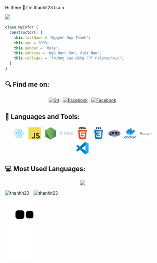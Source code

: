 Hi there 👋 I'm thanhit23 b.a.n
<p align="start">
 <img src="https://komarev.com/ghpvc/?username=thanhit23"><img>
</p>

``` javascript
class MyInfor {
  constructor() {
    this.fullName = 'Nguyễn Duy Thành';
    this.age = 2003;
    this.gender = 'Male';
    this.address = 'Ngũ Hành Sơn, Việt Nam';
    this.colleges = 'Trường Cao Đẳng FPT Polytechnic';
  }
}
```

## 🔍 Find me on:
<p align="center">
 <a href="https://github.com/thanhit23" target="_blank" rel="noopener noreferrer"> <img src="https://camo.githubusercontent.com/7df0b771c958e1037aaf92e60c9491f7d01628c31d70f822aebe153a2daf2c8a/68747470733a2f2f7777772e766563746f726c6f676f2e7a6f6e652f6c6f676f732f6769746875622f6769746875622d74696c652e737667" alt="Git" height="40" style="vertical-align:top; margin:4px;"> </a>
 <a href="https://www.facebook.com/thanhit.23" target="_blank" rel="noopener noreferrer"> <img src="https://upload.wikimedia.org/wikipedia/en/thumb/0/04/Facebook_f_logo_%282021%29.svg/300px-Facebook_f_logo_%282021%29.svg.png" alt="Facebook" height="40" style="vertical-align:top; margin:4px;"> </a>
 <a href="https://www.instagram.com/thanhit_203/" target="_blank" rel="noopener noreferrer"> <img src="https://upload.wikimedia.org/wikipedia/commons/thumb/e/e7/Instagram_logo_2016.svg/264px-Instagram_logo_2016.svg.png" alt="Facebook" height="40" style="vertical-align:top; margin:4px;"> </a>
</p>

## 🧰 Languages and Tools:
<p align="center">
 <img src="https://raw.githubusercontent.com/github/explore/80688e429a7d4ef2fca1e82350fe8e3517d3494d/topics/react/react.png" alt="React" height="40" style="vertical-align:top; margin:4px">
 <img src="https://raw.githubusercontent.com/github/explore/80688e429a7d4ef2fca1e82350fe8e3517d3494d/topics/javascript/javascript.png" alt="Javascript" height="40" style="vertical-align:top; margin:4px">
  <img src="https://raw.githubusercontent.com/github/explore/80688e429a7d4ef2fca1e82350fe8e3517d3494d/topics/nodejs/nodejs.png" alt="NodeJs" height="40" style="vertical-align:top; margin:4px">
 <img src="https://raw.githubusercontent.com/github/explore/80688e429a7d4ef2fca1e82350fe8e3517d3494d/topics/express/express.png" alt="Express" height="40" style="vertical-align:top; margin:4px">
 <img src="https://raw.githubusercontent.com/github/explore/80688e429a7d4ef2fca1e82350fe8e3517d3494d/topics/html/html.png" alt="Html" height="40" style="vertical-align:top; margin:4px">
 <img src="https://raw.githubusercontent.com/github/explore/80688e429a7d4ef2fca1e82350fe8e3517d3494d/topics/css/css.png" alt="Css" height="40" style="vertical-align:top; margin:4px">
 <img src="https://raw.githubusercontent.com/github/explore/ccc16358ac4530c6a69b1b80c7223cd2744dea83/topics/php/php.png" alt="Php" height="40" style="vertical-align:top; margin:4px">
 <img src="https://raw.githubusercontent.com/github/explore/80688e429a7d4ef2fca1e82350fe8e3517d3494d/topics/docker/docker.png" alt="Docker" height="40" style="vertical-align:top; margin:4px">
 <img src="https://raw.githubusercontent.com/github/explore/80688e429a7d4ef2fca1e82350fe8e3517d3494d/topics/mongodb/mongodb.png" alt="Mongodb" height="40" style="vertical-align:top; margin:4px">
 <img src="https://raw.githubusercontent.com/github/explore/80688e429a7d4ef2fca1e82350fe8e3517d3494d/topics/visual-studio-code/visual-studio-code.png" alt="VS Code" height="40" style="vertical-align:top; margin:4px">
</p>

## 💻 Most Used Languages:

<p align="center">
 <img src="https://github-readme-stats.vercel.app/api/top-langs/?username=thanhit23&layout=compact&theme=gotham"><img>
</p>
<div style="width: 100%;display:flex; gap: 15px;">
  <img src="https://github-readme-streak-stats.herokuapp.com/?user=thanhit23&layout=compact&theme=gotham" alt="thanhit23" />
 <img src="https://github-readme-stats.vercel.app/api?username=thanhit23&show_icons=true&locale=en&layout=compact&theme=gotham" alt="thanhit23" />
</div>

![](https://github.com/thanhit23/thanhit23/blob/output/github-contribution-grid-snake.svg)
